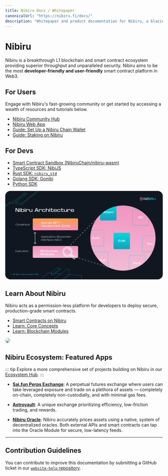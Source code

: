 ```yaml
---
title: Nibiru Docs / Whitepaper
canonicalUrl: "https://nibiru.fi/docs/"
description: "Whitepaper and product documentation for Nibiru, a blazingly fast blockchain built to support real-time applications and scale to millions of Web3 users. Nibiru powers a smart contract hub with RWAs, DeFi, and more."
---
```


# Nibiru

Nibiru is a breakthrough L1 blockchain and smart contract ecosystem
providing superior throughput and unparalleled security. Nibiru aims to be the
most **developer-friendly and user-friendly** smart contract platform in Web3.

<!--
"If there are two evils in this world, they're centralization and complexity." — George Hotz
-->

<template>
  <HeroBoxes :boxes="boxesMain" />
</template>

<script>
const boxesMain = [
  { id: 1, title: "Build on Nibiru", href: "/docs/dev/",
    text: `From smart contract guides to essential Web3 primitives and infrastructure, utilize Nibiru's developer friendly SDKs to build decentralized applications.`},
  { id: 2, title: "Use Nibiru Chain", href: "/docs/use/",
    text: `Kickstart your journey as a user of Nibiru. Learn how to create wallets, stake NIBI, participate in campaigns, or use the Nibiru web application.` },
  { id: 3, title: "Learn Core Concepts", href: "/docs/concepts/",
    text: `Build an understanding of the core concepts behind how Nibiru Chain works. Topics explored in this section provide a solid foundation on both the Nibiru blockchain and Web3 in general.` },
  { id: 4, title: "Join the Community", href: "/docs/community/",
    text: `Engage with the Nibiru community, a global community of software developers, content creators, node runners, and Web3 enthusiasts.`,
  },
]
const boxesEnd = [
  { id: 1, title: "NibiruBFT: Consenus Engine", href: "/docs/dev/",
    text: `Instant finality, consistent security, and Byzantine Fault Tolerant state machine replication.`},
  { id: 2, title: "Frequently Asked Questions (FAQ)", href: "/docs/learn/faq/",
    text: `Kickstart your journey as a user of Nibiru. Learn how to create wallets, stake NIBI, participate in campaigns, or use the Nibiru web application.` },
  { id: 3, title: "Nibiru Wasm", href: "/docs/ecosystem/wasm/",
    text: `WebAssembly (Wasm) smart contract execution environment programmed in Rust.` },
  { id: 4, title: "Nibiru Roadmap (2025)", href: "/docs/ecosystem/future/",
    text: `A brief sneak peek at onging and upcoming improvements to Nibiru.`,
  },
  { id: 5, title: "Tokenomics", href: "/docs/learn/tokenomics.html",
    text: `Understand NIBI, the staking and utility token of Nibiru Chain that
powers the network's consensus engine, governance, and computation as "gas".`,
  },
  { id: 6, title: "Guide: Building with NibiJS", href: "/docs/dev/tools/nibijs/",
    text: `A brief guide on Nibiru's APIs, docs, and resources to broadcast transactions and query the chain.`,
  },
]
const boxesUsers = [
  { id: 1, title: "Community Hub", href: "/docs/community/",
    text: ``},
  { id: 2, title: "Nibiru Web App", href: "https://app.nibiru.fi/stake",
    text: `` },
  { id: 3, title: "Guide: Set up a Nibiru Wallet", href: "/docs/wallets/",
    text: `` },
  { id: 4, title: "Guide: Staking on Nibiru", href: "/docs/use/stake.html",
    text: ``,
  },
]
const boxesDevs = [
  { id: 1, title: "Developer Hub - Build on Nibiru", href: "/docs/dev/",
    text: `Everything you need to build on Nibiru. Your go-to hub to develop smart contracts applications for the decentralized web.`},
]
export default {
  data() {
    return {
      boxesMain,
      boxesEnd,
      boxesUsers,
      boxesDevs,
    }
  }
}
</script>

## For Users

Engage with Nibiru's fast-growing community or get started by accessing a wealth of resources and tutorials below.

- [Nibiru Community Hub](./community/)
- [Nibiru Web App](https://app.nibiru.fi/)
- [Guide: Set Up a Nibiru Chain Wallet](./wallets/)
- [Guide: Staking on Nibiru](./use/stake.html)

## For Devs

<template>
  <HeroBoxes :boxes="boxesDevs" />
</template>

- [Smart Contract Sandbox (NibiruChain/nibiru-wasm)](https://github.com/NibiruChain/nibiru-wasm/tree/main)
- [TypeScript SDK: NibiJS](./dev/tools/kickstart.html)
- [Rust SDK: `nibiru_std`](https://github.com/NibiruChain/nibiru-wasm/tree/main/contracts#example-contracts)
- [Golang SDK: Gonibi](./dev/tools/go-sdk.html)
- [Python SDK](./dev/tools/py-sdk.html)

<a href="./dev/">
<img src="./img/chain-arch.png" style="border-radius: 16px;">
</a>

## Learn About Nibiru

Nibiru acts as a permission-less platform for developers to deploy secure,
production-grade smart contracts.

- [Smart Contracts on Nibiru](./ecosystem/wasm)
- [Learn: Core Concepts](./concepts/tx-msgs.html)
- [Learn: Blockchain Modules](./arch/)

<template>
  <HeroBoxes :boxes="boxesEnd" />
</template>

<a href="./future/">
<img style="border-radius: 1.5rem;" src="./img/2025-roadmap-nibiru.png">
</a>

## Nibiru Ecosystem: Featured Apps

::: tip
Explore a more comprehensive set of projects building on Nibiru in our [Ecosystem Hub](https://nibiru.fi/ecosystem).
:::

- [**Sai.fun Perps Exchange**](./ecosystem/apps/sai-fun-perps.md): A perpetual futures exchange where
  users can take leveraged exposure and trade on a plethora of assets —
  completely on-chain, completely non-custodially, and with minimal gas fees.

- [**Astrovault**](https://nibiru.fi/ecosystem/apps/astrovault): A unique
  exchange prioritizing efficiency, low-friction trading, and rewards.

- [**Nibiru Oracle**](./ecosystem/oracle/index.md): Nibiru accurately prices assets
  using a native, system of decentralized oracles. Both external APIs and smart
  contracts can tap into the Oracle Module for secure, low-latency feeds.

<!--
- [**Coded Estate**](https://codedestate.com/):  Coded Estate is about bringing
  homes on chain, rentals on chain, and democratizing access into the real estate
  system.  Coded Estate is reimagining ownership, decentralized allowing
  ownership for any and everybody.
-->

---

<!--TODO Extract content from below SVGs for use on dedicated page. -->
<!-- ![](./img/cosmwasm-ibc-box.svg) -->
<!-- ![](./img/cosmos-sdk-tendermint-box.svg) -->

<!--TODO Write and add link to local IBC page-->
<!-- - [Inter-Blockchain Communication (IBC)](https://ibc.cosmos.network/):  Nibiru communicates -->
<!--   with other Cosmos layer-1 chains using the IBC protocol. IBC enables secure -->
<!--   and censorship-resistant transfers of funds between blockchains, cross-chain -->
<!--   computation, and transmission of arbitrary data. -->

<!--
Ref: https://github.com/cosmos/ibc

This includes cross-chain smart contract calls, fee payments, NFTs, and
fungible token transfers. IBC is not reliant on a multi-sig or centralized
bridging solution.
-->

<!--
The security of the Nibiru blockchain relies on a set of validators to commit
new blocks and participate in Tendermint BFT consensus by brodcasting votes
that contain cryptographic signatures signed by each validator's private key.
Validators stake **NIBI**, the protocol's native token used for gas,
governance, and "mining". Users can delegate NIBI to validators that record and
verify transactions in exchange for rewards.
-->

## Contribution Guidelines

You can contribute to improve this documentation by submitting a
GitHub ticket in our [`website-help` repository](https://github.com/NibiruChain/website-help).
